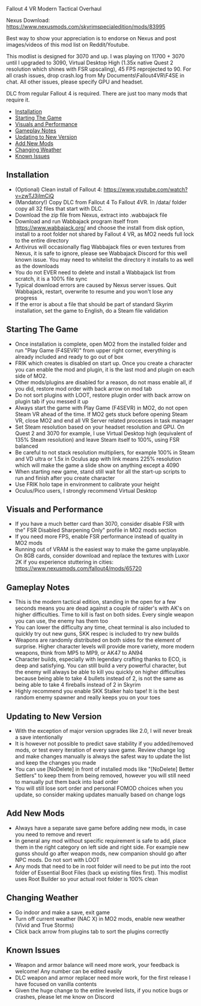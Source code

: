 Fallout 4 VR Modern Tactical Overhaul

Nexus Download: https://www.nexusmods.com/skyrimspecialedition/mods/83995

Best way to show your appreciation is to endorse on Nexus and post images/videos of this mod list on Reddit/Youtube.  

This modlist is designed for 3070 and up.  I was playing on 11700 + 3070 until I upgraded to 3090, Virtual Desktop High (1.35x native Quest 2 resolution which shines with FSR upscaling), 45 FPS reprojected to 90.  For all crash issues, drop crash<dateTime stamp>.log from My Documents\Fallout4VR\F4SE in chat.  All other issues, please specify GPU and headset.
  
DLC from regular Fallout 4 is required.  There are just too many mods that require it.

- [Installation](#installation)
- [Starting The Game](#starting-the-game)
- [Visuals and Performance](#visuals-and-performance)
- [Gameplay Notes](#gameplay-notes)
- [Updating to New Version](#updating-to-new-version)
- [Add New Mods](#add-new-mods)
- [Changing Weather](#changing-weather)
- [Known Issues](#known-issues)
  
## **Installation**

- (Optional) Clean install of Fallout 4: https://www.youtube.com/watch?v=zwTJ3jImCiQ
- (Mandatory!) Copy DLC from Fallout 4 To Fallout 4VR.  In /data/ folder copy all 32 files that start with DLC.
- Download the zip file from Nexus, extract into .wabbajack file
- Download and run Wabbajack program itself from https://www.wabbajack.org/ and choose the install from disk option, install to a root folder not shared by Fallout 4 VR, as MO2 needs full lock to the entire directory
- Antivirus will occasionally flag Wabbajack files or even textures from Nexus, it is safe to ignore, please see Wabbajack Discord for this well known issue.  You may need to whitelist the directory it installs to as well as the downloads
- You do not EVER need to delete and install a Wabbajack list from scratch, it is a 100% file sync
- Typical download errors are caused by Nexus server issues.  Quit Wabbajack, restart, overwrite to resume and you won't lose any progress
- If the error is about a file that should be part of standard Skyrim installation, set the game to English, do a Steam file validation

## **Starting The Game**

- Once installation is complete, open MO2 from the installed folder and run "Play Game (F4SEVR)" from upper right corner, everything is already included and ready to go out of box
- FRIK which creates is disabled on start up.  Once you create a character you can enable the mod and plugin, it is the last mod and plugin on each side of MO2.   
- Other mods/plugins are disabled for a reason, do not mass enable all, if you did, restore mod order with back arrow on mod tab
- Do not sort plugins with LOOT, restore plugin order with back arrow on plugin tab if you messed it up  
- Always start the game with Play Game (F4SEVR) in MO2, do not open Steam VR ahead of the time.  If MO2 gets stuck before opening Steam VR, close MO2 and end all VR Server related processes in task manager
- Set Steam resolution based on your headset resolution and GPU.  On Quest 2 and 3070 for example, I use Virtual Desktop high (equivalent of 135% Steam resolution) and leave Steam itself to 100%, using FSR balanced  
- Be careful to not stack resolution multipliers, for example 100% in Steam and VD ultra or 1.5x in Oculus app with link means 225% resolution which will make the game a slide show on anything except a 4090
- When starting new game, stand still wait for all the start-up scripts to run and finish after you create character
- Use FRIK holo tape in environment to calibrate your height
- Oculus/Pico users, I strongly recommend Virtual Desktop

## **Visuals and Performance**

- If you have a much better card than 3070, consider disable FSR with the" FSR Disabled Sharpening Only" profile in MO2 mods section
- If you need more FPS, enable FSR performance instead of quality in MO2 mods
- Running out of VRAM is the easiest way to make the game unplayable.  On 8GB cards, consider download and replace the textures with Luxor 2K if you experience stuttering in cities: https://www.nexusmods.com/fallout4/mods/65720 

## **Gameplay Notes**

- This is the modern tactical edition, standing in the open for a few seconds means you are dead against a couple of raider's with AK's on higher difficulties.  Time to kill is fast on both sides.  Every single weapon you can use, the enemy has them too  
- You can lower the difficulty any time, cheat terminal is also included to quickly try out new guns, SKK respec is included to try new builds
- Weapons are randomly distributed on both sides for the element of surprise.  Higher character levels will provide more variety, more modern weapons, think from MP5 to MP9, or AK47 to AN94
- Character builds, especially with legendary crafting thanks to ECO, is deep and satisfying.  You can still build a very powerful character, but the enemy will always be able to kill you quickly on higher difficulties because being able to take 4 bullets instead of 2, is not the same as being able to take 4 fireballs instead of 2 in Skyrim
- Highly recommend you enable SKK Stalker halo tape!  It is the best random enemy spawner and really keeps you on your toes
  
## **Updating to New Version**

- With the exception of major version upgrades like 2.0, I will never break a save intentionally
- It is however not possible to predict save stability if you added/removed mods, or test every iteration of every save game.  Review change log and make changes manually is always the safest way to update the list and keep the changes you made
- You can use [NoDelete] in front of installed mods like "[NoDelete] Better Settlers" to keep them from being removed, however you will still need to manually put them back into load order
- You will still lose sort order and personal FOMOD choices when you update, so consider making updates manually based on change logs

## **Add New Mods**

- Always have a separate save game before adding new mods, in case you need to remove and revert
- In general any mod without specific requirement is safe to add, place them in the right category on left side and right side.  For example new gunss should go after weapon mods, new companion should go after NPC mods.  Do not sort with LOOT
- Any mods that need to be in root folder will need to be put into the root folder of Essential Boot Files (back up existing files first).  This modlist uses Root Builder so your actual root folder is 100% clean

## **Changing Weather**
- Go indoor and make a save, exit game
- Turn off current weather (NAC X) in MO2 mods, enable new weather (Vivid and True Storms)
- Click back arrow from plugins tab to sort the plugins correctly
  
## **Known Issues**
- Weapon and armor balance will need more work, your feedback is welcome!  Any number can be edited easily
- DLC weapon and armor replacer need more work, for the first release I have focused on vanilla contents  
- Given the huge change to the entire leveled lists, if you notice bugs or crashes, please let me know on Discord
